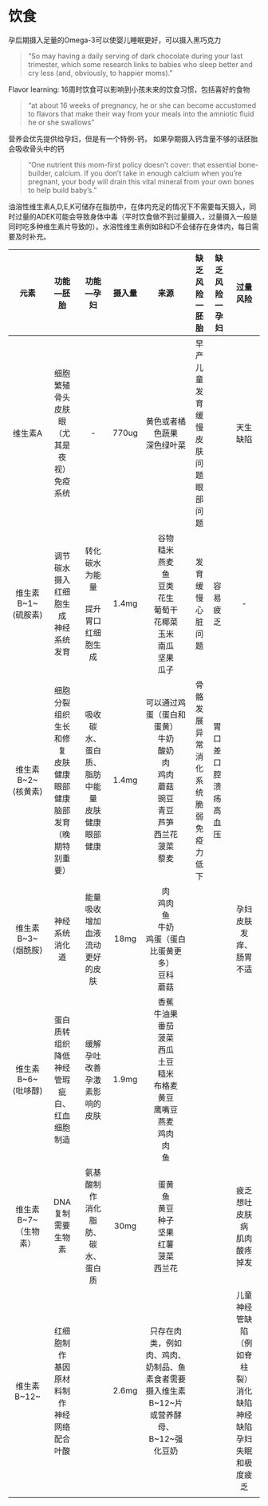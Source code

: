 # 饮食

孕后期摄入足量的Omega-3可以使婴儿睡眠更好，可以摄入黑巧克力

> “So may having a daily serving of dark chocolate during your last trimester, which some research links to babies who sleep better and cry less (and, obviously, to happier moms).”

Flavor learning: 16周时饮食可以影响到小孩未来的饮食习惯，包括喜好的食物

> “at about 16 weeks of pregnancy, he or she can become accustomed to flavors that make their way from your meals into the amniotic fluid he or she swallows”

营养会优先提供给孕妇，但是有一个特例-钙， 如果孕期摄入钙含量不够的话胚胎会吸收骨头中的钙

> “One nutrient this mom-first policy doesn’t cover: that essential bone-builder, calcium. If you don’t take in enough calcium when you’re pregnant, your body will drain this vital mineral from your own bones to help build baby’s.”

油溶性维生素A,D,E,K可储存在脂肪中，在体内充足的情况下不需要每天摄入，同时过量的ADEK可能会导致身体中毒（平时饮食做不到过量摄入，过量摄入一般是同时吃多种维生素片导致的）。水溶性维生素例如B和D不会储存在身体内，每日需要及时补充。

|         元素          |                          功能—胚胎                           |                        功能—孕妇                         | 摄入量 |                             来源                             |                   缺乏风险—胚胎                    | 缺乏风险—孕妇                    |                           过量风险                           |
| :-------------------: | :----------------------------------------------------------: | :------------------------------------------------------: | :----: | :----------------------------------------------------------: | :------------------------------------------------: | -------------------------------- | :----------------------------------------------------------: |
|        维生素A        | 细胞繁殖<br />骨头<br />皮肤<br />眼（尤其是夜视）<br />免疫系统 |                            -                             | 770ug  |               黄色或者橘色蔬果<br />深色绿叶菜               | 早产<br />儿童发育缓慢<br />皮肤问题<br />眼部问题 |                                  |                           天生缺陷                           |
|  维生素B~1~ (硫胺素)  |        调节碳水摄入<br />红细胞生成<br />神经系统发育        |    转化碳水为能量<br /><br />提升胃口<br />红细胞生成    | 1.4mg  | 谷物<br />糙米<br />燕麦<br />鱼<br />豆类<br />花生<br />葡萄干<br />花椰菜<br />玉米<br />南瓜<br />坚果<br />瓜子 |               发育缓慢<br />心脏问题               | 容易疲乏                         |                              -                               |
|  维生素B~2~ (核黄素)  | 细胞分裂<br />组织生长和修复<br />皮肤健康<br />眼部健康<br />脑部发育（晚期特别重要） | 吸收碳水、蛋白质、脂肪中能量<br />皮肤健康<br />眼部健康 | 1.4mg  | 可以通过鸡蛋（蛋白和蛋黄）<br />牛奶<br />酸奶<br />肉<br />鸡肉<br />蘑菇<br />豌豆<br />青豆<br />芦笋<br />西兰花<br />菠菜<br />藜麦 |   骨骼发展异常<br />消化系统脆弱<br />免疫力低下   | 胃口差<br />口腔溃疡<br />高血压 |                                                              |
|  维生素B~3~ (烟酰胺)  |                     神经系统<br />消化道                     |        能量吸收<br />增加血液流动<br />更好的皮肤        |  18mg  | 肉<br />鸡肉<br />鱼<br />牛奶<br />鸡蛋（蛋白比蛋黄更多）<br />豆科<br />蘑菇 |                                                    |                                  |                    孕妇皮肤发痒、肠胃不适                    |
|  维生素B~6~ (吡哆醇)  |    蛋白质转组织<br />降低神经管瑕疵<br />白、红血细胞制造    |            缓解孕吐<br />改善孕激素影响的皮肤            | 1.9mg  | 香蕉<br />牛油果<br />番茄<br />菠菜<br />西瓜<br />土豆<br />糙米<br />布格麦<br />黄豆<br />鹰嘴豆<br />燕麦<br />鸡肉<br />肉<br />鱼 |                                                    |                                  |                                                              |
| 维生素B~7~ （生物素） |                      DNA复制需要生物素                       |          氨基酸制作<br />消化脂肪、碳水、蛋白质          |  30mg  | 蛋黄<br />鱼<br />黄豆<br />种子<br />坚果<br />红薯<br />菠菜<br />西兰花 |                                                    |                                  |      疲乏<br />想吐<br />皮肤病<br />肌肉酸疼<br />掉发      |
|      维生素B~12~      |  红细胞制作<br />基因原材料制作<br />神经网络<br />配合叶酸  |                                                          | 2.6mg  | 只存在肉类，例如肉、鸡肉、奶制品、鱼<br />素食者需要摄入维生素B~12~片或营养酵母、B~12~强化豆奶 |                                                    |                                  | 儿童神经管缺陷（例如脊柱裂）<br />消化缺陷<br />神经缺陷<br />孕妇失眠和极度疲乏 |
|                       |                                                              |                                                          |        |                                                              |                                                    |                                  |                                                              |

